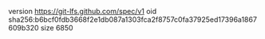 version https://git-lfs.github.com/spec/v1
oid sha256:b6bcf0fdb3668f2e1db087a1303fca2f8757c0fa37925ed17396a1867609b320
size 6850
